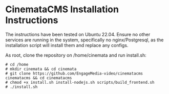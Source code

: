# CinemataCMS Installation Instructions

The instructions have been tested on Ubuntu 22.04. Ensure no other services are running in the system, specifically no nginx/Postgresql, as the installation script will install them and replace any configs.

As root, clone the repository on /home/cinemata and run install.sh:

```
# cd /home
# mkdir cinemata && cd cinemata
# git clone https://github.com/EngageMedia-video/cinematacms cinematacms && cd cinematacms
# chmod +x install.sh install-nodejs.sh scripts/build_frontend.sh
# ./install.sh
```
